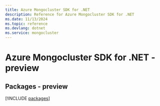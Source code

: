 ```yaml
---
title: Azure Mongocluster SDK for .NET
description: Reference for Azure Mongocluster SDK for .NET
ms.date: 11/13/2024
ms.topic: reference
ms.devlang: dotnet
ms.service: mongocluster
---
```

# Azure Mongocluster SDK for .NET - preview
## Packages - preview
[!INCLUDE [packages](mongocluster-index.md)]